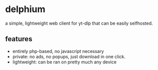 # delphium
a simple, lightweight web client for yt-dlp that can be easily selfhosted. 

## features
- entirely php-based, no javascript necessary 
- private: no ads, no popups, just download in one click. 
- lightweight: can be ran on pretty much any device
